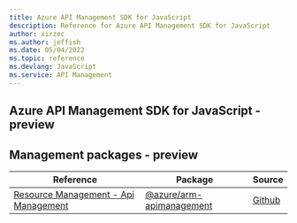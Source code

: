 ```yaml
---
title: Azure API Management SDK for JavaScript
description: Reference for Azure API Management SDK for JavaScript
author: xirzec
ms.author: jeffish
ms.date: 05/04/2022
ms.topic: reference
ms.devlang: JavaScript
ms.service: API Management
---
```

## Azure API Management SDK for JavaScript - preview
## Management packages - preview
| Reference | Package | Source |
|---|---|---|
|[Resource Management - Api Management](javascript/api/overview/azure/arm-apimanagement-readme)|[@azure/arm-apimanagement](https://www.npmjs.com/package/@azure/arm-apimanagement)|[Github](https://github.com/Azure/azure-sdk-for-js/blob/main/sdk/apimanagement/arm-apimanagement)|

